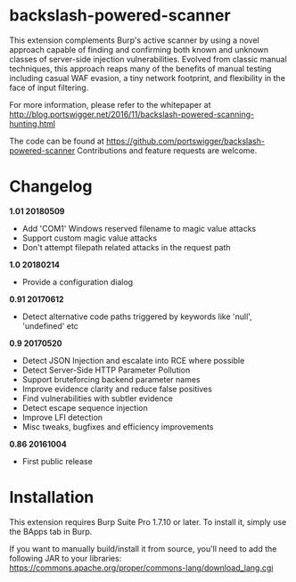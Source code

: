 # backslash-powered-scanner
This extension complements Burp's active scanner by using a novel approach capable of finding and confirming both known and unknown classes of server-side injection vulnerabilities. Evolved from classic manual techniques, this approach reaps many of the benefits of manual testing including casual WAF evasion, a tiny network footprint, and flexibility in the face of input filtering.

For more information, please refer to the whitepaper at http://blog.portswigger.net/2016/11/backslash-powered-scanning-hunting.html

The code can be found at https://github.com/portswigger/backslash-powered-scanner Contributions and feature requests are welcome.

# Changelog
**1.01 20180509**
 - Add 'COM1' Windows reserved filename to magic value attacks
 - Support custom magic value attacks
 - Don't attempt filepath related attacks in the request path
 
**1.0 20180214**
 - Provide a configuration dialog

**0.91 20170612**
 - Detect alternative code paths triggered by keywords like 'null', 'undefined' etc
 
**0.9 20170520**
 - Detect JSON Injection and escalate into RCE where possible
 - Detect Server-Side HTTP Parameter Pollution
 - Support bruteforcing backend parameter names
 - Improve evidence clarity and reduce false positives
 - Find vulnerabilities with subtler evidence
 - Detect escape sequence injection
 - Improve LFI detection
 - Misc tweaks, bugfixes and efficiency improvements
 
**0.86 20161004**
 - First public release

# Installation
This extension requires Burp Suite Pro 1.7.10 or later. To install it, simply use the BApps tab in Burp.

If you want to manually build/install it from source, you'll need to add the following JAR to your libraries: https://commons.apache.org/proper/commons-lang/download_lang.cgi

